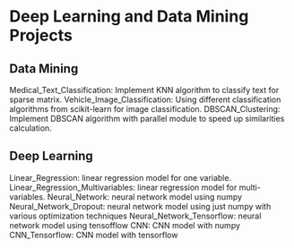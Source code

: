 # Deep Learning and Data Mining Projects

## Data Mining
   Medical_Text_Classification: Implement KNN algorithm to classify text for sparse matrix.
   Vehicle_Image_Classification: Using different classification algorithms from scikit-learn for image classification.
   DBSCAN_Clustering: Implement DBSCAN algorithm with parallel module to speed up similarities calculation. 
## Deep Learning
   Linear_Regression: linear regression model for one variable.
   Linear_Regression_Multivariables: linear regression model for multi-variables.
   Neural_Network: neural network model using numpy
   Neural_Network_Dropout: neural network model using just numpy with various optimization techniques
   Neural_Network_Tensorflow: neural network model using tensofflow
   CNN: CNN model with numpy
   CNN_Tensorflow: CNN model with tensorflow
